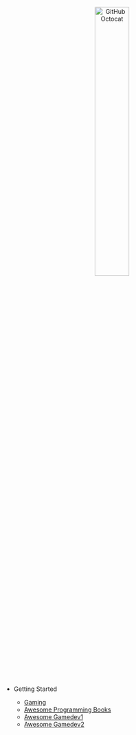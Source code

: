<p align="center">
  <img alt="GitHub Octocat" src="https://longshilin.com/images/favicon.png" width="40%">
</p>

- Getting Started

  - [Gaming](game.md)
  - [Awesome Programming Books](https://github.com/zero-equals-false/awesome-programming-books)
  - [Awesome Gamedev1](https://github.com/Calinou/awesome-gamedev)
   - [Awesome Gamedev2](https://github.com/skywind3000/awesome-gamedev)

<!--stackedit_data:
eyJoaXN0b3J5IjpbMTEyOTc2Nzc5NSwxMjU5NDczMDgsMTM2Nj
kzNjE3NV19
-->